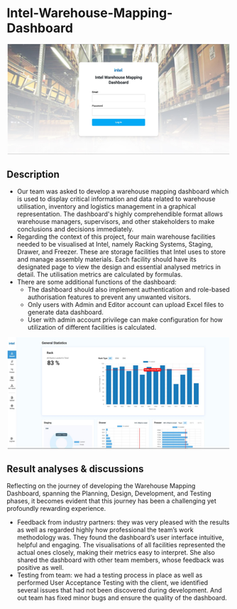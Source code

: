 # Intel-Warehouse-Mapping-Dashboard

<p align="center">
  <img width="500" src="https://github.com/kiettran499/Intel-Warehouse-Mapping-Dashboard/blob/main/Pic1.jpg">

## Description

- Our team was asked to develop a warehouse mapping dashboard which is used to display critical information and data related to warehouse utilisation, inventory and logistics management in a graphical representation. The dashboard's highly comprehendible format allows warehouse managers, supervisors, and other stakeholders to make conclusions and decisions immediately.
- Regarding the context of this project, four main warehouse facilities needed to be visualised at Intel, namely Racking Systems, Staging, Drawer, and Freezer. These are storage facilities that Intel uses to store and manage assembly materials. Each facility should have its designated page to view the design and essential analysed metrics in detail. The utilisation metrics are calculated by formulas.
- There are some additional functions of the dashboard:
  - The dashboard should also implement authentication and role-based authorisation features to prevent any unwanted visitors.
  - Only users with Admin and Editor account can upload Excel files to generate data dashboard.
  - User with admin account privilege can make configuration for how utilization of different facilities is calculated.

<p align="center">
  <img width="500" src="https://github.com/kiettran499/Intel-Warehouse-Mapping-Dashboard/blob/main/Pic2.jpg">

## Result analyses & discussions

Reflecting on the journey of developing the Warehouse Mapping Dashboard, spanning the Planning, Design, Development, and Testing phases, it becomes evident that this journey has been a challenging yet profoundly rewarding experience.
- Feedback from industry partners: they was very pleased with the results as well as regarded highly how professional the team’s work methodology was. They found the dashboard’s user interface intuitive, helpful and engaging. The visualisations of all facilities represented the actual ones closely, making their metrics easy to interpret. She also shared the dashboard with other team members, whose feedback was positive as well.
- Testing from team: we had a testing process in place as well as performed User Acceptance Testing with the client, we identified several issues that had not been discovered during development. And out team has fixed minor bugs and ensure the quality of the dashboard.
